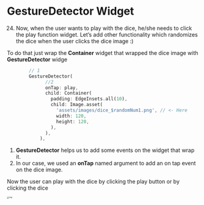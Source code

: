 # GestureDetector Widget



24. Now, when the user wants to play with the dice, he/she needs to click the play function widget. Let’s add other functionality which randomizes the dice when the user clicks the dice image :)

To do that just wrap the **Container** widget that wrapped the dice image with **GestureDetector** widge

```dart
		// 1
        GestureDetector(
              //2
              onTap: play,
              child: Container(
                padding: EdgeInsets.all(10),
                child: Image.asset(
                  'assets/images/dice_$randomNum1.png', // <- Here
                  width: 120,
                  height: 120,
                ),
              ),
            ),
```

1. **GestureDetector** helps us to add some events on the widget that wrap it. 
2. In our case, we used an **onTap** named argument to add an on tap event on the dice image.







Now the user can play with the dice by clicking the play button or by clicking the dice

<img src="https://lh5.googleusercontent.com/xUs0j-xHJhmIpXAe_OhlQGu0NqJzXprySV20smFU89o4xY46LAHcZi_A6y9IVyKX3FEkXCv4Yt0UiG6vVjqD7jVTFW0ZWp-mwx6Zs7Mxf4e3nFYik7VrBmcn_18ZbmN_3Ckruaw5" alt="img" style="zoom:33%;" />